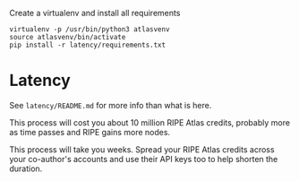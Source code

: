 Create a virtualenv and install all requirements

    virtualenv -p /usr/bin/python3 atlasvenv
    source atlasvenv/bin/activate
    pip install -r latency/requirements.txt

# Latency

See `latency/README.md` for more info than what is here.

This process will cost you about 10 million RIPE Atlas credits, probably more
as time passes and RIPE gains more nodes.

This process will take you weeks. Spread your RIPE Atlas credits across your
co-author's accounts and use their API keys too to help shorten the duration.
